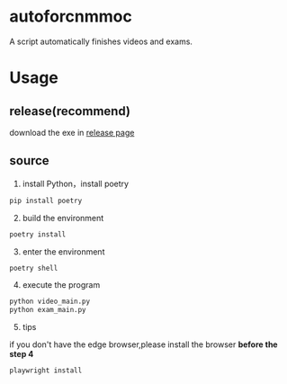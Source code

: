 # autoforcnmmoc
A script automatically finishes videos and exams.

# Usage

## release(recommend)
download the exe in [release page](https://github.com/Ohdmire/autoforcnmmoc/releases/)

## source
1. install Python，install poetry

```bash
pip install poetry
```
2. build the environment

```bash
poetry install
```

3. enter the environment

```bash
poetry shell
```

4. execute the program

```bash
python video_main.py
python exam_main.py
```

5. tips

if you don't have the edge browser,please install the browser **before the step 4**

```bash
playwright install
```